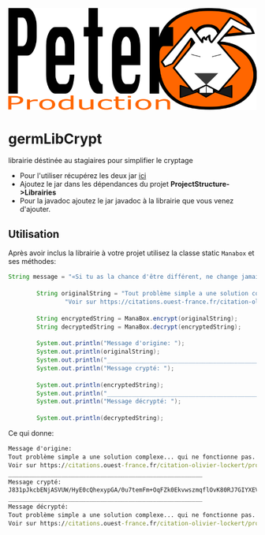 ![logo](peter6prod.png)

# germLibCrypt
librairie déstinée au stagiaires pour simplifier le cryptage

- Pour l'utiliser récupérez les deux jar [ici](https://github.com/germainsip/germLibCrypt/releases/tag/1.0)
- Ajoutez le jar dans les dépendances du projet **ProjectStructure->Librairies**
- Pour la javadoc ajoutez le jar javadoc à la librairie que vous venez d'ajouter.


## Utilisation

Après avoir inclus la librairie à votre projet utilisez la classe static `Manabox` et ses méthodes:

```java
String message = "«Si tu as la chance d'être différent, ne change jamais.» - Taylor Swift";

        String originalString = "Tout problème simple a une solution complexe... qui ne fonctionne pas. Olivier Lockert\n" +
                "Voir sur https://citations.ouest-france.fr/citation-olivier-lockert/probleme-simple-solution-complexe-fonctionne-13756.html";

        String encryptedString = ManaBox.encrypt(originalString);
        String decryptedString = ManaBox.decrypt(encryptedString);

        System.out.println("Message d'origine: ");
        System.out.println(originalString);
        System.out.println("_______________________________________________________");
        System.out.println("Message crypté: ");

        System.out.println(encryptedString);
        System.out.println("_______________________________________________________");
        System.out.println("Message décrypté: ");

        System.out.println(decryptedString);
```    

Ce qui donne:

```cmd
Message d'origine: 
Tout problème simple a une solution complexe... qui ne fonctionne pas. Olivier Lockert
Voir sur https://citations.ouest-france.fr/citation-olivier-lockert/probleme-simple-solution-complexe-fonctionne-13756.html
_______________________________________________________
Message crypté: 
J831pJkcbENjASVUW/HyE0cQhexypGA/0u7temFm+OqFZk0EkvwszmqflOvK80RJ7GIYXEVzndpFUYYKGyundrCjDNy/3SAo3Op6eKyrnmasywOGyytn2cDCsnNgOIF9zs2NyLo19bnKcA8+791nB43r5jBS0F3kmpouIBTS6zWLbxODZBYHDLmSxaYucnI+4gkzO0lDcdG7kp5Nz2q1KW5ZF8jXtCGS3ESPgOnRxdCWmIKhi7aEkLHxKqCkStZ7gh4Q8FyBZOnRCO6sh3DFuDlR2R5Frjn5VbTAUuGU0Pc=
_______________________________________________________
Message décrypté: 
Tout problème simple a une solution complexe... qui ne fonctionne pas. Olivier Lockert
Voir sur https://citations.ouest-france.fr/citation-olivier-lockert/probleme-simple-solution-complexe-fonctionne-13756.html

